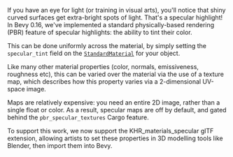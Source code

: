 <!-- Add support for specular tints and maps per the `KHR_materials_specular` glTF extension. -->
<!-- https://github.com/bevyengine/bevy/pull/14069 -->

If you have an eye for light (or training in visual arts), you'll notice that shiny curved surfaces get extra-bright spots of light.
That's a specular highlight!
In Bevy 0.16, we've implemented a standard physically-based rendering (PBR) feature of specular highlights: the ability to tint their color.

This can be done uniformly across the material, by simply setting the `specular_tint` field on the [`StandardMaterial`] for your object.

Like many other material properties (color, normals, emissiveness, roughness etc), this can be varied over the material via the use of a texture map,
which describes how this property varies via a 2-dimensional UV-space image.

Maps are relatively expensive: you need an entire 2D image, rather than a single float or color.
As a result, specular maps are off by default, and gated behind the `pbr_specular_textures` Cargo feature.

To support this work, we now support the KHR_materials_specular glTF extension, allowing artists to set these properties in 3D modelling tools like Blender, then import them into Bevy.

[`StandardMaterial`]: https://dev-docs.bevyengine.org/bevy/pbr/struct.StandardMaterial.html

